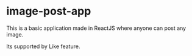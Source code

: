 # image-post-app

This is a basic application made in ReactJS where anyone can post any image.

Its supported by Like feature.
